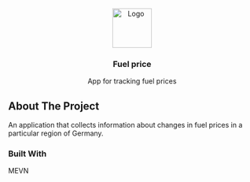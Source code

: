 <a name="readme-top"></a>

<!-- PROJECT LOGO -->
<br />
<div align="center">
    <a href="https://git8.kntele.com/servus/crosscat-frontend">
        <img src="public/images/readmeLogo.png" alt="Logo" width="80" height="80">
    </a>
    <h3 align="center">Fuel price</h3>

  <p align="center">
    App for tracking fuel prices
  </p>
</div>

## About The Project

An application that collects information about changes in fuel prices in a particular region of Germany.

### Built With

MEVN